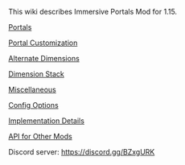
This wiki describes Immersive Portals Mod for 1.15.

[Portals](https://github.com/qouteall/ImmersivePortalsMod/wiki/Portals)

[Portal Customization](https://github.com/qouteall/ImmersivePortalsMod/wiki/Portal-Customization)

[Alternate Dimensions](https://github.com/qouteall/ImmersivePortalsMod/wiki/Alternate-Dimensions)

[Dimension Stack](https://github.com/qouteall/ImmersivePortalsMod/wiki/Dimension-Stack)

[Miscellaneous](https://github.com/qouteall/ImmersivePortalsMod/wiki/Miscellaneous)

[Config Options](https://github.com/qouteall/ImmersivePortalsMod/wiki/Config-Options)

[Implementation Details](https://github.com/qouteall/ImmersivePortalsMod/wiki/Implementation-Details)

[API for Other Mods](https://github.com/qouteall/ImmersivePortalsMod/wiki/API-for-Other-Mods)

Discord server: https://discord.gg/BZxgURK